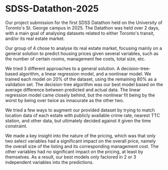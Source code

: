 # SDSS-Datathon-2025

Our project submission for the first SDSS Datathon held on the University of Toronto's St. George campus in 2025.
The Datathon was held over 2 days, with a main goal of analysing datasets related to either Toronto's transit, and/or its real estate market.

Our group of 4 chose to analyse its real estate market, focusing mainly on a general solution to predict housing prices given several variables, such as the number of certain rooms, management fee costs, total size, etc.

We tried 3 different approaches to a general solution. A decision-tree-based algorithm, a linear regression model, and a nonlinear model. We trained each model on 20% of the dataset, using the remaining 80% as a validation set. The decision-tree algorithm was our best model based on the average difference between predicted and actual data. The linear regression model came closely behind, but the nonlinear fit being by the worst by being over twice as innacurate as the other two.

We tried a few ways to augment our provided dataset by trying to match location data of each estate with publicly available crime rate, nearest TTC station, and other data, but ultimately decided against it given the time constraint.

We made a key insight into the nature of the pricing, which was that only two select variables had a significant impact on the overall price, namely the overall size of the listing and its corresponding management cost. The other variables had no significant impact on the pricing, at least by themselves. As a result, our best models only factored in 2 or 3 independent variables into the predictions.